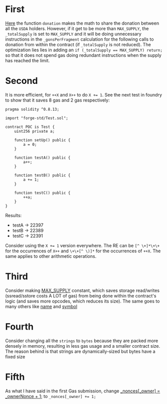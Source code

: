 # First
[Here](https://github.com/code-423n4/2023-07-amphora/blob/daae020331404647c661ab534d20093c875483e1/core/solidity/contracts/core/USDA.sol#L259) the function `donation` makes the math to share the donation between all the `USDA` holders. However, if it get to be more than `MAX_SUPPLY`, the `_totalSupply` is set to `MAX_SUPPLY` and it will be doing unnecessary instructions in the `_gonsPerFragment` calculation for the following calls to donation from within the contract (if `_totalSupply` is not reduced). The optimization lies lies in adding an `if (_totalSupply == MAX_SUPPLY) return;` so that it does not spend gas doing redundant instructions when the supply has reached the limit. 

# Second
It is more efficient, for `++X` and `X++` to do `X += 1`. See the next test in foundry to show that it saves 8 gas and 2 gas respectively:

```
pragma solidity ^0.8.13;

import "forge-std/Test.sol";

contract POC is Test {
    uint256 private a;

    function setUp() public {
        a = 0;
    }

    function testA() public {
        a++;
    }

    function testB() public {
        a += 1;
    }

    function testC() public {
        ++a;
    }
}
```

Results:

- testA -> 22397
- testB -> 22389
- testC -> 22391

Consider using the `X += 1` version everywhere. The RE can be `[^ \+]*\+\+` for the occurrences of `X++` and `\+\+[^ \)]*` for the occurrences of `++X`. The same applies to other arithmetic operations.

# Third 
Consider making [MAX_SUPPLY](https://github.com/code-423n4/2023-07-amphora/blob/daae020331404647c661ab534d20093c875483e1/core/solidity/contracts/utils/UFragments.sol#L70C18-L70C28) constant, which saves storage read/writes (ssread/sstore costs A LOT of gas) from being done within the contract's logic (and saves more opcodes, which reduces its size). The same goes to many others like [name](https://github.com/code-423n4/2023-07-amphora/blob/daae020331404647c661ab534d20093c875483e1/core/solidity/contracts/utils/UFragments.sol#L76) and [symbol](https://github.com/code-423n4/2023-07-amphora/blob/daae020331404647c661ab534d20093c875483e1/core/solidity/contracts/utils/UFragments.sol#L77)

# Fourth
Consider changing all the `strings` to `bytes` because they are packed more densely in memory, resulting in less gas usage and a smaller contract size. The reason behind is that strings are dynamically-sized but bytes have a fixed size

# Fifth
As what I have said in the first Gas submission, change [_nonces[_owner] = _ownerNonce + 1;](https://github.com/code-423n4/2023-07-amphora/blob/daae020331404647c661ab534d20093c875483e1/core/solidity/contracts/utils/UFragments.sol#L336) to `_nonces[_owner] += 1;`